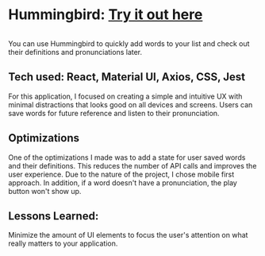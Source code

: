 # Hummingbird: <a href="#" target="_blank">Try it out here</a>

<a href="#" target="_blank"><img src="" /></a>

You can use Hummingbird to quickly add words to your list and check out their definitions and pronunciations later.

## Tech used: React, Material UI, Axios, CSS, Jest

For this application, I focused on creating a simple and intuitive UX with minimal distractions that looks good on all devices and screens. Users can save words for future reference and listen to their pronunciation.

## Optimizations

One of the optimizations I made was to add a state for user saved words and their definitions. This reduces the number of API calls and improves the user experience. Due to the nature of the project, I chose mobile first approach. In addition, if a word doesn't have a pronunciation, the play button won't show up.

## Lessons Learned:

Minimize the amount of UI elements to focus the user's attention on what really matters to your application.
